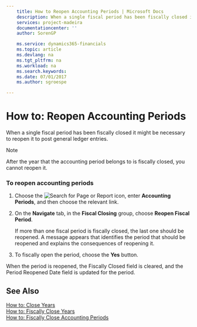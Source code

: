 ```yaml
---
    title: How to Reopen Accounting Periods | Microsoft Docs
    description: When a single fiscal period has been fiscally closed it might be necessary to reopen it to post general ledger entries.
    services: project-madeira
    documentationcenter: ''
    author: SorenGP

    ms.service: dynamics365-financials
    ms.topic: article
    ms.devlang: na
    ms.tgt_pltfrm: na
    ms.workload: na
    ms.search.keywords:
    ms.date: 07/01/2017
    ms.author: sgroespe

---
```

# How to: Reopen Accounting Periods
When a single fiscal period has been fiscally closed it might be necessary to reopen it to post general ledger entries.  
  
> [!NOTE]  
>  After the year that the accounting period belongs to is fiscally closed, you cannot reopen it.  
  
### To reopen accounting periods  
  
1.  Choose the ![Search for Page or Report](media/ui-search/search_small.png "Search for Page or Report icon") icon, enter **Accounting Periods**, and then choose the relevant link.  
  
2.  On the **Navigate** tab, in the **Fiscal Closing** group, choose **Reopen Fiscal Period**.  
  
     If more than one fiscal period is fiscally closed, the last one should be reopened. A message appears that identifies the period that should be reopened and explains the consequences of reopening it.  
  
3.  To fiscally open the period, choose the **Yes** button.  
  
 When the period is reopened, the Fiscally Closed field is cleared, and the Period Reopened Date field is updated for the period.  
  
## See Also  
 [How to: Close Years](how-to-close-years.md)   
 [How to: Fiscally Close Years](how-to-fiscally-close-years.md)   
 [How to: Fiscally Close Accounting Periods](how-to-fiscally-close-accounting-periods.md)